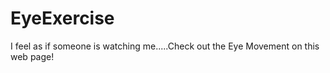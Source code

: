 # EyeExercise
I feel as if someone is watching me.....Check out the Eye Movement on this web page! 
